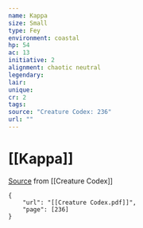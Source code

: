 ```yaml
---
name: Kappa
size: Small
type: Fey
environment: coastal
hp: 54
ac: 13
initiative: 2
alignment: chaotic neutral
legendary: 
lair: 
unique: 
cr: 2
tags: 
source: "Creature Codex: 236"
url: ""
---
```

# [[Kappa]]

[Source](zotero://open-pdf/library/items/NTNKJRHG?page=236) from [[Creature Codex]]

```pdf
{
	"url": "[[Creature Codex.pdf]]",
	"page": [236]
}
```

